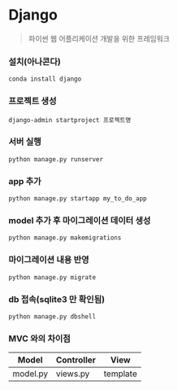 # Django
> 파이썬 웹 어플리케이션 개발을 위한 프레임워크

### 설치(아나콘다)
```
conda install django
```



### 프로젝트 생성
```
django-admin startproject 프로젝트명
```



### 서버 실행
```
python manage.py runserver
```



### app 추가
```
python manage.py startapp my_to_do_app
```



### model 추가 후 마이그레이션 데이터 생성

```
python manage.py makemigrations
```



### 마이그레이션 내용 반영

```
python manage.py migrate
```



### db 접속(sqlite3 만 확인됨)

```
python manage.py dbshell
```



### MVC 와의 차이점
| Model    | Controller | View     |
| -------- | ---------- | -------- |
| model.py | views.py   | template |

